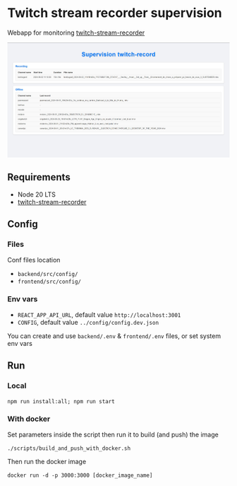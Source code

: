 # Twitch stream recorder supervision

Webapp for monitoring [twitch-stream-recorder](https://github.com/ceplt/twitch-stream-recorder)

![screenshot](doc/images/screenshot.jpg)

## Requirements

- Node 20 LTS
- [twitch-stream-recorder](https://github.com/ceplt/twitch-stream-recorder)

## Config

### Files

Conf files location
 
- `backend/src/config/`
- `frontend/src/config/`

### Env vars

- `REACT_APP_API_URL`, default value `http://localhost:3001`
- `CONFIG`, default value `../config/config.dev.json`

You can create and use `backend/.env` & `frontend/.env` files, or set system env vars

## Run

### Local

```shell
npm run install:all; npm run start
```

### With docker

Set parameters inside the script then run it to build (and push) the image

```shell
./scripts/build_and_push_with_docker.sh
```
Then run the docker image

```shell
docker run -d -p 3000:3000 [docker_image_name]
```
